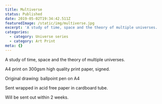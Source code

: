 ```yaml
---
title: Multiverse
status: Published
date: 2019-05-02T19:34:42.511Z
featuredImage: /static/img/multiverse.jpg
excerpt: 'A study of time, space and the theory of multiple universes.'
categories:
  - category: Universe series
  - category: Art Print
meta: {}
---
```

A study of time, space and the theory of multiple universes.

A4 print on 300gsm high quality print paper, signed.

Original drawing: ballpoint pen on A4

Sent wrapped in acid free paper in cardboard tube.

Will be sent out within 2 weeks.
